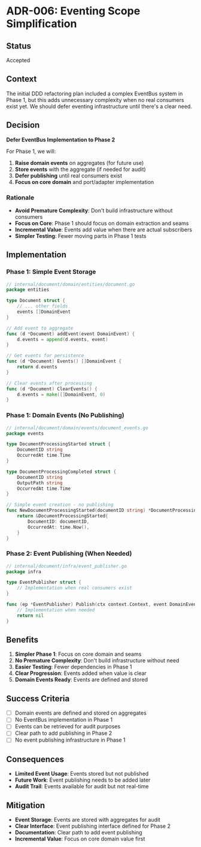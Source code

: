 # ADR-006: Eventing Scope Simplification

## Status
Accepted

## Context
The initial DDD refactoring plan included a complex EventBus system in Phase 1, but this adds unnecessary complexity when no real consumers exist yet. We should defer eventing infrastructure until there's a clear need.

## Decision

**Defer EventBus Implementation to Phase 2**

For Phase 1, we will:
1. **Raise domain events** on aggregates (for future use)
2. **Store events** with the aggregate (if needed for audit)
3. **Defer publishing** until real consumers exist
4. **Focus on core domain** and port/adapter implementation

### Rationale
- **Avoid Premature Complexity**: Don't build infrastructure without consumers
- **Focus on Core**: Phase 1 should focus on domain extraction and seams
- **Incremental Value**: Events add value when there are actual subscribers
- **Simpler Testing**: Fewer moving parts in Phase 1 tests

## Implementation

### Phase 1: Simple Event Storage
```go
// internal/document/domain/entities/document.go
package entities

type Document struct {
    // ... other fields
    events []DomainEvent
}

// Add event to aggregate
func (d *Document) addEvent(event DomainEvent) {
    d.events = append(d.events, event)
}

// Get events for persistence
func (d *Document) Events() []DomainEvent {
    return d.events
}

// Clear events after processing
func (d *Document) ClearEvents() {
    d.events = make([]DomainEvent, 0)
}
```

### Phase 1: Domain Events (No Publishing)
```go
// internal/document/domain/events/document_events.go
package events

type DocumentProcessingStarted struct {
    DocumentID string
    OccurredAt time.Time
}

type DocumentProcessingCompleted struct {
    DocumentID string
    OutputPath string
    OccurredAt time.Time
}

// Simple event creation - no publishing
func NewDocumentProcessingStarted(documentID string) *DocumentProcessingStarted {
    return &DocumentProcessingStarted{
        DocumentID: documentID,
        OccurredAt: time.Now(),
    }
}
```

### Phase 2: Event Publishing (When Needed)
```go
// internal/document/infra/event_publisher.go
package infra

type EventPublisher struct {
    // Implementation when real consumers exist
}

func (ep *EventPublisher) Publish(ctx context.Context, event DomainEvent) error {
    // Implementation when needed
    return nil
}
```

## Benefits

1. **Simpler Phase 1**: Focus on core domain and seams
2. **No Premature Complexity**: Don't build infrastructure without need
3. **Easier Testing**: Fewer dependencies in Phase 1
4. **Clear Progression**: Events added when value is clear
5. **Domain Events Ready**: Events are defined and stored

## Success Criteria

- [ ] Domain events are defined and stored on aggregates
- [ ] No EventBus implementation in Phase 1
- [ ] Events can be retrieved for audit purposes
- [ ] Clear path to add publishing in Phase 2
- [ ] No event publishing infrastructure in Phase 1

## Consequences

- **Limited Event Usage**: Events stored but not published
- **Future Work**: Event publishing needs to be added later
- **Audit Trail**: Events available for audit but not real-time

## Mitigation

- **Event Storage**: Events are stored with aggregates for audit
- **Clear Interface**: Event publishing interface defined for Phase 2
- **Documentation**: Clear path to add event publishing
- **Incremental Value**: Focus on core domain value first
